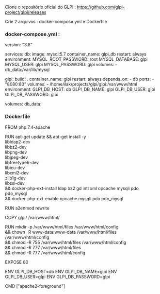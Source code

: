
Clone o repositório oficial do GLPI : https://github.com/glpi-project/glpi/releases

Crie 2 arquivos : docker-compose.yml e Dockerfile

<h3>docker-compose.yml :</h3>
  version: "3.8"

services:
  db:
    image: mysql:5.7
    container_name: glpi_db
    restart: always
    environment:
      MYSQL_ROOT_PASSWORD: root
      MYSQL_DATABASE: glpi
      MYSQL_USER: glpi
      MYSQL_PASSWORD: glpi
    volumes:
      - db_data:/var/lib/mysql

  glpi:
    build: .
    container_name: glpi
    restart: always
    depends_on:
      - db
    ports:
      - "8080:80"
    volumes:
      - /home/ilak/projects/glpi/glpi:/var/www/html
    environment:
      GLPI_DB_HOST: db
      GLPI_DB_NAME: glpi
      GLPI_DB_USER: glpi
      GLPI_DB_PASSWORD: glpi

volumes:
  db_data:


<h3>Dockerfile</h3>
  FROM php:7.4-apache

RUN apt-get update && apt-get install -y \
    libldap2-dev \
    libbz2-dev \
    libpng-dev \
    libjpeg-dev \
    libfreetype6-dev \
    libicu-dev \
    libxml2-dev \
    zlib1g-dev \
    libssl-dev \
    && docker-php-ext-install ldap bz2 gd intl xml opcache mysqli pdo pdo_mysql \
    && docker-php-ext-enable opcache mysqli pdo pdo_mysql

RUN a2enmod rewrite

COPY glpi/ /var/www/html/

RUN mkdir -p /var/www/html/files /var/www/html/config \
    && chown -R www-data:www-data /var/www/html/files /var/www/html/config \
    && chmod -R 755 /var/www/html/files /var/www/html/config \
    && chmod -R 777 /var/www/html/files \
    && chmod -R 777 /var/www/html/config

EXPOSE 80

ENV GLPI_DB_HOST=db
ENV GLPI_DB_NAME=glpi
ENV GLPI_DB_USER=glpi
ENV GLPI_DB_PASSWORD=glpi

CMD ["apache2-foreground"]


  
